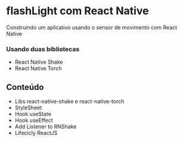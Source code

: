 # flashLight com React Native

Construindo um aplicativo usando o sensor de movimento com React Native
### Usando duas bibliotecas 
- React Native Shake
- React Native Torch


## Conteúdo 
- Libs react-native-shake e react-native-torch
- StyleSheet
- Hook useState
- Hook useEffect
- Add Listener to RNShake
- Lifecicly ReactJS
